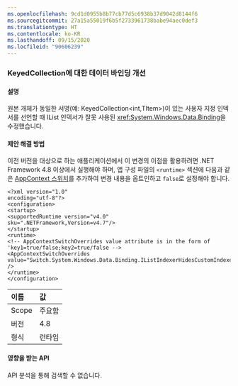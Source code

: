 ```yaml
---
ms.openlocfilehash: 9cd1d0955b8b77cb77d5c6938b37d9042d8144f6
ms.sourcegitcommit: 27a15a55019f6b5f2733961738babe94aec0def3
ms.translationtype: HT
ms.contentlocale: ko-KR
ms.lasthandoff: 09/15/2020
ms.locfileid: "90606239"
---
```

### <a name="data-binding-improvement-for-keyedcollection"></a>KeyedCollection에 대한 데이터 바인딩 개선

#### <a name="details"></a>설명

원본 개체가 동일한 서명(예: KeyedCollection&lt;int,TItem&gt;)이 있는 사용자 지정 인덱서를 선언할 때 IList 인덱서가 잘못 사용된 <xref:System.Windows.Data.Binding>을 수정했습니다.

#### <a name="suggestion"></a>제안 해결 방법

이전 버전을 대상으로 하는 애플리케이션에서 이 변경의 이점을 활용하려면 .NET Framework 4.8 이상에서 실행해야 하며, 앱 구성 파일의 <code>&lt;runtime&gt;</code> 섹션에 다음과 같은 [AppContext 스위치](../../../../docs/framework/configure-apps/file-schema/runtime/appcontextswitchoverrides-element.md)를 추가하여 변경 내용을 옵트인하고 <code>false</code>로 설정해야 합니다.<pre><code class="lang-xml">&lt;?xml version=&quot;1.0&quot; encoding=&quot;utf-8&quot;?&gt;&#13;&#10;&lt;configuration&gt;&#13;&#10;&lt;startup&gt;&#13;&#10;&lt;supportedRuntime version=&quot;v4.0&quot; sku=&quot;.NETFramework,Version=v4.7&quot;/&gt;&#13;&#10;&lt;/startup&gt;&#13;&#10;&lt;runtime&gt;&#13;&#10;&lt;!-- AppContextSwitchOverrides value attribute is in the form of &#39;key1=true/false;key2=true/false  --&gt;&#13;&#10;&lt;AppContextSwitchOverrides value=&quot;Switch.System.Windows.Data.Binding.IListIndexerHidesCustomIndexer=false&quot; /&gt;&#13;&#10;&lt;/runtime&gt;&#13;&#10;&lt;/configuration&gt;&#13;&#10;</code></pre>

| 이름    | 값       |
|:--------|:------------|
| Scope   |주요함|
|버전|4.8|
|형식|런타임|

#### <a name="affected-apis"></a>영향을 받는 API

API 분석을 통해 검색할 수 없습니다.

<!--

#### Affected APIs

Not detectable via API analysis.

-->
